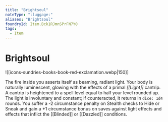 ```yaml
---
title: "Brightsoul"
noteType: ":luggage:"
aliases: "Brightsoul"
foundryId: Item.Bck1RJmnSPrFN7Y0
tags:
  - Item
---
```


# Brightsoul
![[icons-sundries-books-book-red-exclamation.webp|150]]

The fire inside you asserts itself as beaming, radiant light. Your body is naturally luminescent, glowing with the effects of a primal _[[Light]]_ cantrip. A cantrip is heightened to a spell level equal to half your level rounded up. The light is involuntary and constant; if counteracted, it returns in `dice: 1d4` rounds. You suffer a -2 circumstance penalty on Stealth checks to Hide or Sneak and gain a +1 circumstance bonus on saves against light effects and effects that inflict the [[Blinded]] or [[Dazzled]] conditions.

